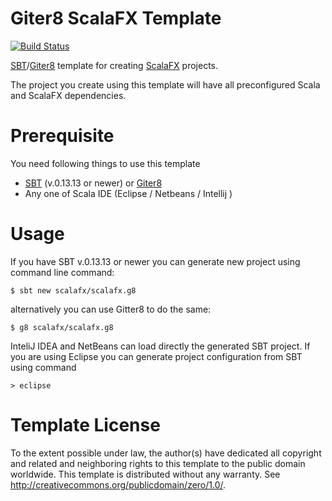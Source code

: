 Giter8 ScalaFX Template 
=======================

[![Build Status](https://travis-ci.org/scalafx/scalafx.g8.svg?branch=master)](https://travis-ci.org/scalafx/scalafx.g8)

[SBT][sbt]/[Giter8][giter8] template for creating [ScalaFX](http://scalafx.org) projects.

The project you create using this template will have all preconfigured Scala and ScalaFX dependencies. 

Prerequisite
============
You need following things to use this template

* [SBT][sbt] (v.0.13.13 or newer) or [Giter8][giter8]
* Any one of Scala IDE (Eclipse / Netbeans / Intellij )

Usage
=====
If you have SBT v.0.13.13 or newer you can generate new project using command line command:

    $ sbt new scalafx/scalafx.g8

alternatively you can use Gitter8 to do the same:

    $ g8 scalafx/scalafx.g8

InteliJ IDEA and NetBeans can load directly the generated SBT project. 
If you are using Eclipse you can generate project configuration from SBT using command

    > eclipse

Template License
================

To the extent possible under law, the author(s) have dedicated all copyright and related
and neighboring rights to this template to the public domain worldwide.
This template is distributed without any warranty. See <http://creativecommons.org/publicdomain/zero/1.0/>.

[sbt]: http://www.scala-sbt.org/
[giter8]: https://github.com/foundweekends/giter8